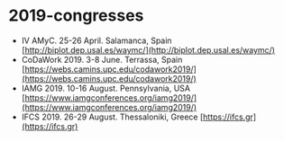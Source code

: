 # 2019-congresses

* IV AMyC. 25-26 April. Salamanca, Spain [http://biplot.dep.usal.es/waymc/](http://biplot.dep.usal.es/waymc/)
* CoDaWork 2019. 3-8 June. Terrassa, Spain [https://webs.camins.upc.edu/codawork2019/](https://webs.camins.upc.edu/codawork2019/)
* IAMG 2019. 10-16 August. Pennsylvania, USA [https://www.iamgconferences.org/iamg2019/](https://www.iamgconferences.org/iamg2019/)
* IFCS 2019. 26-29 August. Thessaloniki, Greece [https://ifcs.gr](https://ifcs.gr)
